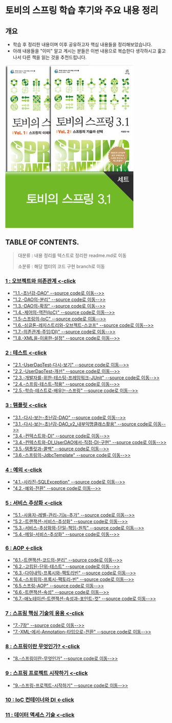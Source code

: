 # 토비의 스프링 학습 후기와 주요 내용 정리

## 개요

- 학습 후 정리한 내용이며 이후 공유하고자 핵심 내용들을 정리해보았습니다.
- 아래 내용들을 "이미" 알고 계시는 분들은 이번 내용으로 복습한다 생각하시고 훑고나서 다른 책을 읽는 것을 추천드립니다.

<img src="cover.jpeg" alt="cover" title="cover" width="400" alignCenter />

## TABLE OF CONTENTS.

> 대분류 : 내용 정리를 텍스트로 정리한 readme.md로 이동
>
> 소분류 : 해당 챕터의 코드 구현 branch로 이동

### [1 : 오브젝트와 의존관계 <-click](./노트정리/vol1/chapter1.md)

- ["1.1.-초난감-DAO"    --source code로 이동-->>](https://github.com/JooHyukKim/tobys_spring_sample_codes/tree/1.1.-초난감-DAO)
- ["1.2.-DAO의-분리" --source code로 이동-->>](https://github.com/JooHyukKim/tobys_spring_sample_codes/tree/1.2.-DAO의-분리)
- ["1.3.-DAO의-확장" --source code로 이동-->>](https://github.com/JooHyukKim/tobys_spring_sample_codes/tree/1.3.-DAO의-확장)
- ["1.4.-제어의-역전(IoC)" --source code로 이동-->>](https://github.com/JooHyukKim/tobys_spring_sample_codes/tree/1.4.-제어의-역전(IoC))
- ["1.5-스프링의-IoC" --source code로 이동-->>](https://github.com/JooHyukKim/tobys_spring_sample_codes/tree/1.5-스프링의-IoC)
- ["1.6.-싱글톤-레지스트리와-오브젝트-스코프" --source code로 이동-->>](https://github.com/JooHyukKim/tobys_spring_sample_codes/tree/1.6.-싱글톤-레지스트리와-오브젝트-스코프)
- ["1.7.-의존관계-주입(DI)" --source code로 이동-->>](https://github.com/JooHyukKim/tobys_spring_sample_codes/tree/1.7.-의존관계-주입(DI))
- ["1.8.-XML을-이용한-설정"   --source code로 이동-->>](https://github.com/JooHyukKim/tobys_spring_sample_codes/tree/1.8.-XML을-이용한-설정)

### [2 : 테스트 <-click](./노트정리/vol1/chapter2.md)

- ["2.1.-UserDaoTest-다시-보기"   --source code로 이동-->>](https://github.com/JooHyukKim/tobys_spring_sample_codes/tree/2.1.-UserDaoTest-다시-보기)
- ["2.2.-UserDaoTest-개선"   --source code로 이동-->>](https://github.com/JooHyukKim/tobys_spring_sample_codes/tree/2.2.-UserDaoTest-개선)
- ["2.3.-개발자를-위한-테스팅-프레임워크-JUnit"   --source code로 이동-->>](https://github.com/JooHyukKim/tobys_spring_sample_codes/tree/2.3.-개발자를-위한-테스팅-프레임워크-JUnit)
- ["2.4.-스프링-테스트-적용"   --source code로 이동-->>](https://github.com/JooHyukKim/tobys_spring_sample_codes/tree/2.4.-스프링-테스트-적용)
- ["2.5.-학습-테스트로-배우는-스프링"   --source code로 이동-->>](https://github.com/JooHyukKim/tobys_spring_sample_codes/tree/2.5.-학습-테스트로-배우는-스프링)

### [3 : 템플릿 <-click](./노트정리/vol1/chapter3.md)

- ["3.1.-다시-보는-초난감-DAO" --source code로 이동-->>](https://github.com/JooHyukKim/tobys_spring_sample_codes/tree/3.1.-다시-보는-초난감-DAO)
- ["3.1.-다시-보는-초난감-DAO_v2_내부익명클래스활용" --source code로 이동-->>](https://github.com/JooHyukKim/tobys_spring_sample_codes/tree/3.1.-다시-보는-초난감-DAO_v2_내부익명클래스활용)
- ["3.4.-컨텍스트와-DI" --source code로 이동-->>](https://github.com/JooHyukKim/tobys_spring_sample_codes/tree/3.4.-컨텍스트와-DI)
- ["3.4.-컨텍스트와-DI_UserDAO에서-직접-DI-구현" --source code로 이동-->>](https://github.com/JooHyukKim/tobys_spring_sample_codes/tree/3.4.-컨텍스트와-DI_UserDAO에서-직접-DI-구현)
- ["3.5.-템플릿과-콜백" --source code로 이동-->>](https://github.com/JooHyukKim/tobys_spring_sample_codes/tree/3.5.-템플릿과-콜백)
- ["3.6.-스프링의-JdbcTemplate" --source code로 이동-->>](https://github.com/JooHyukKim/tobys_spring_sample_codes/tree/3.6.-스프링의-JdbcTemplate)

### [4 : 예외 <-click](./노트정리/vol1/chapter4.md)

- ["4.1.-사라진-SQLException" --source code로 이동-->>](https://github.com/JooHyukKim/tobys_spring_sample_codes/tree/4.1.-사라진-SQLException)
- ["4.2.-예외-전환" --source code로 이동-->>](https://github.com/JooHyukKim/tobys_spring_sample_codes/tree/4.2.-예외-전환)

### [5 : 서비스 추상화 <-click](./노트정리/vol1/chapter5.md)

- ["5.1.-사용자-레벨-관리-기능-추가" --source code로 이동-->>](https://github.com/JooHyukKim/tobys_spring_sample_codes/tree/5.1.-사용자-레벨-관리-기능-추가)
- ["5.2.-트랜잭션-서비스-추상화" --source code로 이동-->>](https://github.com/JooHyukKim/tobys_spring_sample_codes/tree/5.2.-트랜잭션-서비스-추상화)
- ["5.3.-서비스-추상화와-단일-책임-원칙" --source code로 이동-->>](https://github.com/JooHyukKim/tobys_spring_sample_codes/tree/5.3.-서비스-추상화와-단일-책임-원칙)
- ["5.4.-메일-서비스-추상화" --source code로 이동-->>](https://github.com/JooHyukKim/tobys_spring_sample_codes/tree/5.4.-메일-서비스-추상화)

### [6 : AOP <-click](./노트정리/vol1/chapter6.md)

- ["6.1.-트랜잭션-코드의-분리" --source code로 이동-->>](https://github.com/JooHyukKim/tobys_spring_sample_codes/tree/6.1.-트랜잭션-코드의-분리)
- ["6.2.-고립된-단위-테스트" --source code로 이동-->>](https://github.com/JooHyukKim/tobys_spring_sample_codes/tree/6.2.-고립된-단위-테스트)
- ["6.3.-다이내믹-프록시와-팩토리빈" --source code로 이동-->>](https://github.com/JooHyukKim/tobys_spring_sample_codes/tree/6.3.-다이내믹-프록시와-팩토리빈)
- ["6.4.-스프링의-프록시-팩토리-빈" --source code로 이동-->>](https://github.com/JooHyukKim/tobys_spring_sample_codes/tree/6.4.-스프링의-프록시-팩토리-빈)
- ["6.5.스프링-AOP" --source code로 이동-->>](https://github.com/JooHyukKim/tobys_spring_sample_codes/tree/6.5.스프링-AOP)
- ["6.6.-트랜잭션-속성" --source code로 이동-->>](https://github.com/JooHyukKim/tobys_spring_sample_codes/tree/6.6.-트랜잭션-속성)
- ["6.7.-애노테이션-트랜잭션-속성과-포인트-컷" --source code로 이동-->>](https://github.com/JooHyukKim/tobys_spring_sample_codes/tree/6.7.-애노테이션-트랜잭션-속성과-포인트-컷)

### [7 : 스프링 핵심 기술의 응용 <-click](./노트정리/vol1/chapter7.md)

- ["7.-7장" --source code로 이동-->>](https://github.com/JooHyukKim/tobys_spring_sample_codes/tree/7.-7장)
- ["7.-XML-에서-Annotation-타입으로-전환" --source code로 이동-->>](https://github.com/JooHyukKim/tobys_spring_sample_codes/tree/7.-XML-에서-Annotation-타입으로-전환)

### [8 : 스프링이란 무엇인가? <-click](./노트정리/vol1/chapter8.md)

- ["8.-스프링이란-무엇인가" --source code로 이동-->>](https://github.com/JooHyukKim/tobys_spring_sample_codes/tree/8.-스프링이란-무엇인가)

### [9 : 스프링 프로젝트 시작하기 <-click](./노트정리/vol1/chapter9.md)

- ["9.-스프링-프로젝트-시작하기" --source code로 이동-->>](https://github.com/JooHyukKim/tobys_spring_sample_codes/tree/9.-스프링-프로젝트-시작하기)

### [10 : IoC 컨테이너와 DI <-click](./노트정리/vol2/chapter1.md)

### [11 : 데이터 액세스 기술 <-click](./노트정리/vol2/chapter2.md)






